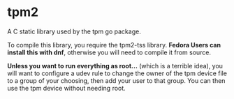 # tpm2

A C static library used by the tpm go package.

To compile this library, you require the tpm2-tss library.
**Fedora Users can install this with dnf**, otherwise you will need to compile it from source.

**Unless you want to run everything as root...** (which is a terrible idea), you will want to configure a udev rule to change the owner of the tpm device file to a group of your choosing, then add your user to that group. You can then use the tpm device without needing root.
